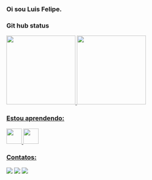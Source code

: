 ### Oi sou Luis Felipe.

### Git hub status

<div>
<a href="https://github.com/lyuisilumi">
<img height="180em" src="https://github-readme-stats.vercel.app/api/top-langs/?username=lyuisilumi&layout=compact&langs_count=7&theme=gruvbox">
<img height="180em" src="https://github-readme-stats.vercel.app/api?username=lyuisilumi&show_icons=true&theme=gruvbox&include_all_commits=true&count_private=true"/>
</div>

### Estou aprendendo:
<div>
  <img src="https://cdn.jsdelivr.net/gh/devicons/devicon/icons/c/c-original.svg" width="40" height="40"/>
  <img src="https://cdn.jsdelivr.net/gh/devicons/devicon/icons/pycharm/pycharm-original.svg" width="40" height="40"/>
</div>


### Contatos:

<div>
<a href="https://instagram.com/lyuis_ilumi" target="_blank"><img src="https://img.shields.io/badge/-Instagram-%23E4405F?style=for-the-badge&logo=instagram&logoColor=white" target="_blank"></a>
<a href = "mailto:luisfelipepereira2004@gmail.com"><img src="https://img.shields.io/badge/Gmail-D14836?style=for-the-badge&logo=gmail&logoColor=white" target="_blank"></a>
<a href="https://www.linkedin.com/in/luis-felipe-pereira-397585237" target="_blank"><img src="https://img.shields.io/badge/-LinkedIn-%230077B5?style=for-the-badge&logo=linkedin&logoColor=white" target="_blank"></a>   
</div>
